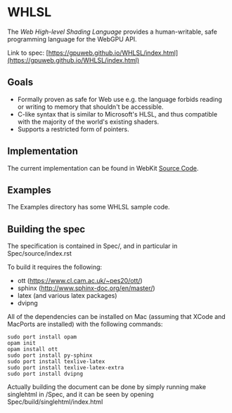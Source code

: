 # WHLSL

The *Web High-level Shading Language* provides a human-writable, safe programming language
for the WebGPU API.

Link to spec: [https://gpuweb.github.io/WHLSL/index.html](https://gpuweb.github.io/WHLSL/index.html)

## Goals

- Formally proven as safe for Web use e.g. the language forbids reading or writing to memory that shouldn't be accessible.
- C-like syntax that is similar to Microsoft's HLSL, and thus compatible with the majority of the world's existing shaders.
- Supports a restricted form of pointers.

## Implementation

The current implementation can be found in WebKit [Source Code](https://github.com/WebKit/webkit/tree/master/Source/WebCore/Modules/webgpu/WHLSL).

## Examples

The Examples directory has some WHLSL sample code.

## Building the spec

The specification is contained in Spec/, and in particular in Spec/source/index.rst

To build it requires the following:
- ott (https://www.cl.cam.ac.uk/~pes20/ott/)
- sphinx (http://www.sphinx-doc.org/en/master/)
- latex (and various latex packages)
- dvipng

All of the dependencies can be installed on Mac (assuming that XCode and MacPorts are installed) with the following commands:

```
sudo port install opam
opam init
opam install ott
sudo port install py-sphinx
sudo port install texlive-latex
sudo port install texlive-latex-extra
sudo port install dvipng
```

Actually building the document can be done by simply running make singlehtml in /Spec, and it can be seen by opening Spec/build/singlehtml/index.html
